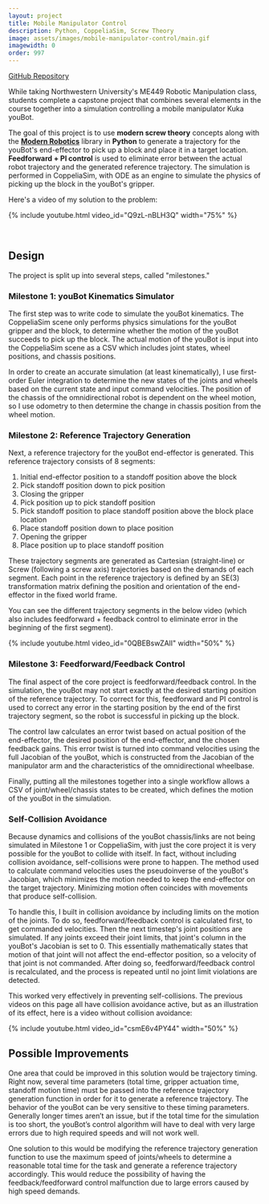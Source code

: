 ```yaml
---
layout: project
title: Mobile Manipulator Control
description: Python, CoppeliaSim, Screw Theory
image: assets/images/mobile-manipulator-control/main.gif
imagewidth: 0
order: 997
---
```


[GitHub Repository](https://github.com/ngmor/robotic-manipulation-final)

While taking Northwestern University's ME449 Robotic Manipulation class, students complete a capstone project that combines several elements in the course together into a simulation controlling a mobile manipulator Kuka youBot.

The goal of this project is to use **modern screw theory** concepts along with the [**Modern Robotics**](https://github.com/NxRLab/ModernRobotics) library in **Python** to generate a trajectory for the youBot's end-effector to pick up a block and place it in a target location. **Feedforward + PI control** is used to eliminate error between the actual robot trajectory and the generated reference trajectory. The simulation is performed in CoppeliaSim, with ODE as an engine to simulate the physics of picking up the block in the youBot's gripper.

Here's a video of my solution to the problem:

{% include youtube.html video_id="Q9zL-nBLH3Q" width="75%" %}

<br>

## Design
The project is split up into several steps, called "milestones."

### Milestone 1: youBot Kinematics Simulator
The first step was to write code to simulate the youBot kinematics. The CoppeliaSim scene only performs physics simulations for the youBot gripper and the block, to determine whether the motion of the youBot succeeds to pick up the block. The actual motion of the youBot is input into the CoppeliaSim scene as a CSV which includes joint states, wheel positions, and chassis positions.

In order to create an accurate simulation (at least kinematically), I use first-order Euler integration to determine the new states of the joints and wheels based on the current state and input command velocities. The position of the chassis of the omnidirectional robot is dependent on the wheel motion, so I use odometry to then determine the change in chassis position from the wheel motion.

### Milestone 2: Reference Trajectory Generation
Next, a reference trajectory for the youBot end-effector is generated. This reference trajectory consists of 8 segments:

1. Initial end-effector position to a standoff position above the block
2. Pick standoff position down to pick position
3. Closing the gripper
4. Pick position up to pick standoff position
5. Pick standoff position to place standoff position above the block place location
6. Place standoff position down to place position
7. Opening the gripper
8. Place position up to place standoff position

These trajectory segments are generated as Cartesian (straight-line) or Screw (following a screw axis) trajectories based on the demands of each segment. Each point in the reference trajectory is defined by an SE(3) transformation matrix defining the position and orientation of the end-effector in the fixed world frame.

You can see the different trajectory segments in the below video (which also includes feedforward + feedback control to eliminate error in the beginning of the first segment).

{% include youtube.html video_id="0QBEBswZAlI" width="50%" %}
<br>

### Milestone 3: Feedforward/Feedback Control
The final aspect of the core project is feedforward/feedback control. In the simulation, the youBot may not start exactly at the desired starting position of the reference trajectory. To correct for this, feedforward and PI control is used to correct any error in the starting position by the end of the first trajectory segment, so the robot is successful in picking up the block.

The control law calculates an error twist based on actual position of the end-effector, the desired position of the end-effector, and the chosen feedback gains. This error twist is turned into command velocities using the full Jacobian of the youBot, which is constructed from the Jacobian of the manipulator arm and the characteristics of the omnidirectional wheelbase.

Finally, putting all the milestones together into a single workflow allows a CSV of joint/wheel/chassis states to be created, which defines the motion of the youBot in the simulation.

### Self-Collision Avoidance
Because dynamics and collisions of the youBot chassis/links are not being simulated in Milestone 1 or CoppeliaSim, with just the core project it is very possible for the youBot to collide with itself. In fact, without including collision avoidance, self-collisions were prone to happen. The method used to calculate command velocities uses the pseudoinverse of the youBot's Jacobian, which minimizes the motion needed to keep the end-effector on the target trajectory. Minimizing motion often coincides with movements that produce self-collision.

To handle this, I built in collision avoidance by including limits on the motion of the joints. To do so, feedforward/feedback control is calculated first, to get commanded velocities. Then the next timestep's joint positions are simulated. If any joints exceed their joint limits, that joint's column in the youBot's Jacobian is set to 0. This essentially mathematically states that motion of that joint will not affect the end-effector position, so a velocity of that joint is not commanded. After doing so, feedforward/feedback control is recalculated, and the process is repeated until no joint limit violations are detected.

This worked very effectively in preventing self-collisions. The previous videos on this page all have collision avoidance active, but as an illustration of its effect, here is a video without collision avoidance:

{% include youtube.html video_id="csmE6v4PY44" width="50%" %}

## Possible Improvements
One area that could be improved in this solution would be trajectory timing. Right now, several time parameters (total time, gripper actuation time, standoff motion time) must be passed into the reference trajectory generation function in order for it to generate a reference trajectory. The behavior of the youBot can be very sensitive to these timing parameters. Generally longer times aren’t an issue, but if the total time for the simulation is too short, the youBot’s control algorithm will have to deal with very large errors due to high required speeds and will not work well.

One solution to this would be modifying the reference trajectory generation function to use the maximum speed of joints/wheels to determine a reasonable total time for the task and generate a reference trajectory accordingly. This would reduce the possibility of having the feedback/feedforward control malfunction due to large errors caused by high speed demands.